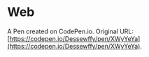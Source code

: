 # Web

A Pen created on CodePen.io. Original URL: [https://codepen.io/Dessewffy/pen/XWyYeYa](https://codepen.io/Dessewffy/pen/XWyYeYa).

